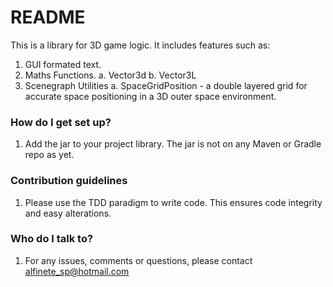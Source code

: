 # README #

This is a library for 3D game logic.  It includes features such as:
1. GUI formated text.
2. Maths Functions.
   a. Vector3d
   b. Vector3L
3. Scenegraph Utilities
   a. SpaceGridPosition - a double layered grid for accurate space positioning in a 3D outer space environment.

### How do I get set up? ###

1. Add the jar to your project library.  The jar is not on any Maven or Gradle repo as yet.

### Contribution guidelines ###

1. Please use the TDD paradigm to write code.  This ensures code integrity and easy alterations.

### Who do I talk to? ###

1. For any issues, comments or questions, please contact alfinete_sp@hotmail.com